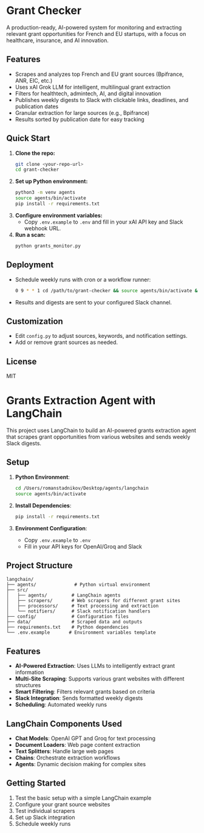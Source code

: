 # Grant Checker

A production-ready, AI-powered system for monitoring and extracting relevant grant opportunities for French and EU startups, with a focus on healthcare, insurance, and AI innovation.

## Features
- Scrapes and analyzes top French and EU grant sources (Bpifrance, ANR, EIC, etc.)
- Uses xAI Grok LLM for intelligent, multilingual grant extraction
- Filters for healthtech, admintech, AI, and digital innovation
- Publishes weekly digests to Slack with clickable links, deadlines, and publication dates
- Granular extraction for large sources (e.g., Bpifrance)
- Results sorted by publication date for easy tracking

## Quick Start
1. **Clone the repo:**
   ```sh
   git clone <your-repo-url>
   cd grant-checker
   ```
2. **Set up Python environment:**
   ```sh
   python3 -m venv agents
   source agents/bin/activate
   pip install -r requirements.txt
   ```
3. **Configure environment variables:**
   - Copy `.env.example` to `.env` and fill in your xAI API key and Slack webhook URL.
4. **Run a scan:**
   ```sh
   python grants_monitor.py
   ```

## Deployment
- Schedule weekly runs with cron or a workflow runner:
  ```sh
  0 9 * * 1 cd /path/to/grant-checker && source agents/bin/activate && python grants_monitor.py
  ```
- Results and digests are sent to your configured Slack channel.

## Customization
- Edit `config.py` to adjust sources, keywords, and notification settings.
- Add or remove grant sources as needed.

## License
MIT
# Grants Extraction Agent with LangChain

This project uses LangChain to build an AI-powered grants extraction agent that scrapes grant opportunities from various websites and sends weekly Slack digests.

## Setup

1. **Python Environment**: 
   ```bash
   cd /Users/romanstadnikov/Desktop/agents/langchain
   source agents/bin/activate
   ```

2. **Install Dependencies**:
   ```bash
   pip install -r requirements.txt
   ```

3. **Environment Configuration**:
   - Copy `.env.example` to `.env`
   - Fill in your API keys for OpenAI/Groq and Slack

## Project Structure

```
langchain/
├── agents/              # Python virtual environment
├── src/
│   ├── agents/         # LangChain agents
│   ├── scrapers/       # Web scrapers for different grant sites
│   ├── processors/     # Text processing and extraction
│   └── notifiers/      # Slack notification handlers
├── config/             # Configuration files
├── data/               # Scraped data and outputs
├── requirements.txt    # Python dependencies
└── .env.example       # Environment variables template
```

## Features

- **AI-Powered Extraction**: Uses LLMs to intelligently extract grant information
- **Multi-Site Scraping**: Supports various grant websites with different structures
- **Smart Filtering**: Filters relevant grants based on criteria
- **Slack Integration**: Sends formatted weekly digests
- **Scheduling**: Automated weekly runs

## LangChain Components Used

- **Chat Models**: OpenAI GPT and Groq for text processing
- **Document Loaders**: Web page content extraction
- **Text Splitters**: Handle large web pages
- **Chains**: Orchestrate extraction workflows
- **Agents**: Dynamic decision making for complex sites

## Getting Started

1. Test the basic setup with a simple LangChain example
2. Configure your grant source websites
3. Test individual scrapers
4. Set up Slack integration
5. Schedule weekly runs
